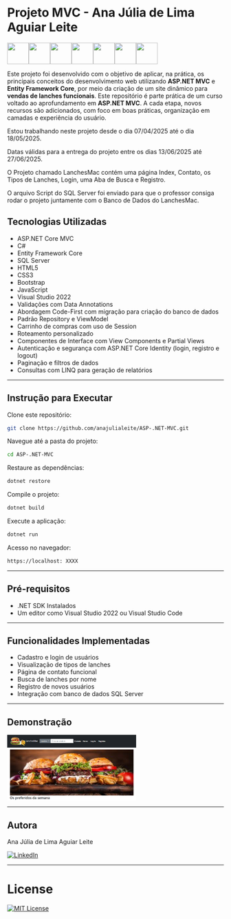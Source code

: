 # Projeto MVC - Ana Júlia de Lima Aguiar Leite

<img src="https://cdn.jsdelivr.net/gh/devicons/devicon@latest/icons/csharp/csharp-original.svg" align="left" width="50" height="50"/>
<img src="https://cdn.jsdelivr.net/gh/devicons/devicon@latest/icons/dotnetcore/dotnetcore-original.svg" align="left" width="50" height="50"/>
<img src="https://cdn.jsdelivr.net/gh/devicons/devicon@latest/icons/visualstudio/visualstudio-original.svg" align="left" width="50" height="50"/>
<img src="https://cdn.jsdelivr.net/gh/devicons/devicon@latest/icons/css3/css3-plain.svg" align="left" width="50" height="50"/>
<img src="https://cdn.jsdelivr.net/gh/devicons/devicon@latest/icons/bootstrap/bootstrap-original.svg" align="left" width="50" height="50"/>        
<img src="https://cdn.jsdelivr.net/gh/devicons/devicon@latest/icons/html5/html5-plain.svg" align="left" width="50" height="50"/>
<img src="https://cdn.jsdelivr.net/gh/devicons/devicon@latest/icons/javascript/javascript-plain.svg" align="center" width="50" height="50"/>      

Este projeto foi desenvolvido com o objetivo de aplicar, na prática, os principais conceitos do desenvolvimento web utilizando **ASP.NET MVC** e **Entity Framework Core**, por meio da criação de um site dinâmico para **vendas de lanches funcionais**. Este repositório é parte prática de um curso voltado ao aprofundamento em **ASP.NET MVC**. A cada etapa, novos recursos são adicionados, com foco em boas práticas, organização em camadas e experiência do usuário.

Estou trabalhando neste projeto desde o dia 07/04/2025 até o dia 18/05/2025.

Datas válidas para a entrega do projeto entre os dias 13/06/2025 até 27/06/2025.

O Projeto chamado LanchesMac contém uma página Index, Contato, os Tipos de Lanches, Login, uma Aba de Busca e Registro.

O arquivo Script do SQL Server foi enviado para que o professor consiga rodar o projeto juntamente com o Banco de Dados do LanchesMac.

## Tecnologias Utilizadas

- ASP.NET Core MVC
- C#
- Entity Framework Core
- SQL Server
- HTML5
- CSS3</li>
- Bootstrap
- JavaScript
- Visual Studio 2022
- Validações com Data Annotations
- Abordagem Code-First com migração para criação do banco de dados
- Padrão Repository e ViewModel
- Carrinho de compras com uso de Session
- Roteamento personalizado
- Componentes de Interface com View Components e Partial Views
- Autenticação e segurança com ASP.NET Core Identity (login, registro e logout)
- Paginação e filtros de dados
- Consultas com LINQ para geração de relatórios

---

## Instrução para Executar

Clone este repositório:
```bash
git clone https://github.com/anajulialeite/ASP-.NET-MVC.git
```
Navegue até a pasta do projeto:
```bash
cd ASP-.NET-MVC
```
Restaure as dependências:
```bash
dotnet restore
```
Compile o projeto:
```bash
dotnet build
```
Execute a aplicação:
```bash
dotnet run
```
Acesso no navegador:
```bash
https://localhost: XXXX
```

---

## Pré-requisitos

- .NET SDK Instalados
- Um editor como Visual Studio 2022 ou Visual Studio Code

---

## Funcionalidades Implementadas

- Cadastro e login de usuários
- Visualização de tipos de lanches
- Página de contato funcional
- Busca de lanches por nome
- Registro de novos usuários
- Integração com banco de dados SQL Server

---

## Demonstração

<img src="Imagem/LanchesMac.png" alt="lanches" align="center" width="300">

---

## Autora

Ana Júlia de Lima Aguiar Leite

[![LinkedIn](https://img.shields.io/badge/-LinkedIn-%230077B5?style=for-the-badge&logo=linkedin&logoColor=white)](https://www.linkedin.com/in/anajulialimaleite/)

---

# License 

[![MIT License](https://img.shields.io/badge/License-MIT-green.svg)](./LICENSE)
